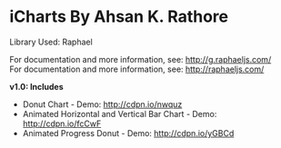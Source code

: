 iCharts By Ahsan K. Rathore
=========

Library Used: Raphael 

For documentation and more information, see: http://g.raphaeljs.com/ <br>
For documentation and more information, see: http://raphaeljs.com/

**v1.0: Includes**

* Donut Chart - Demo: http://cdpn.io/nwquz
* Animated Horizontal and Vertical Bar Chart - Demo: http://cdpn.io/fcCwF
* Animated Progress Donut - Demo: http://cdpn.io/yGBCd
